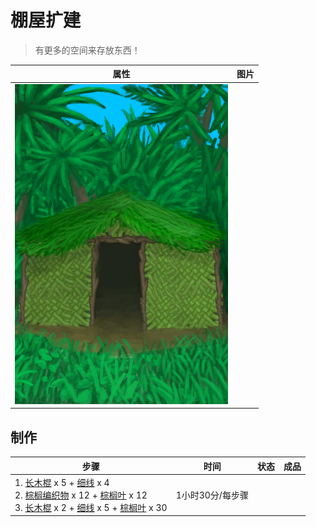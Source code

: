# 棚屋扩建  
> 有更多的空间来存放东西！  
  
  属性  |   图片   
 ----  |  ----:   
   |  ![](Sprite/Shed.png)   
  
## 制作  
步骤  |  时间  |  状态  |  成品  
----  |  ----  |  ----  |  ----  
1. [长木棍](StickLong.md) x 5 + [细线](CordFiber.md) x 4<br>2. [棕榈编织物](WeavePalm.md) x 12 + [棕榈叶](PalmFronds.md) x 12<br>3. [长木棍](StickLong.md) x 2 + [细线](CordFiber.md) x 5 + [棕榈叶](PalmFronds.md) x 30  |  1小时30分/每步骤  |    |    
